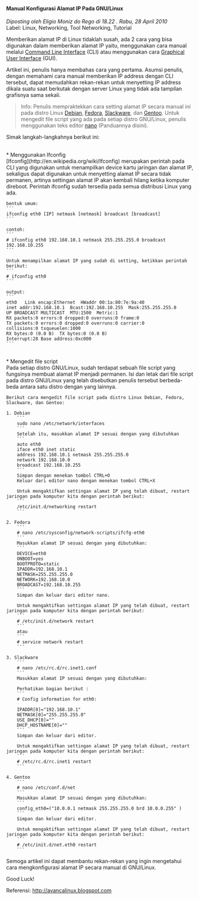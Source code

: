 #### Manual Konfigurasi Alamat IP Pada GNU/Linux
_Diposting oleh Eligio Moniz do Rego di 18.22 . Rabu, 28 April 2010_
<br>
Label: Linux, Networking, Tool Networking, Tutorial

Memberikan alamat IP di Linux tidaklah susah, ada 2 cara yang bisa digunakan dalam memberikan alamat IP yaitu, menggunakan cara manual melalui [Command Line Interface](http://en.wikipedia.org/wiki/Command_line_interface) (CLI) atau menggunakan cara [Graphical User Interface](http://en.wikipedia.org/wiki/Graphical_user_interface) (GUI).

Artikel ini, penulis hanya membahas cara yang pertama. Asumsi penulis, dengan memahami cara manual memberikan IP address dengan CLI tersebut, dapat memudahkan rekan-rekan untuk menyetting IP address dikala suatu saat berkutak dengan server Linux yang tidak ada tampilan grafisnya sama sekali.

> Info:
> Penulis mempraktekkan cara setting alamat IP secara manual ini pada distro Linux [Debian](http://www.debian.org/), [Fedora](http://fedoraproject.org/), [Slackware](http://www.slackware.com/), dan [Gentoo](http://www.gentoo.org/). Untuk mengedit file script yang ada pada setiap distro GNU/Linux, penulis menggunakan teks editor [nano](http://www.nano-editor.org/) (Panduannya disini).

Simak langkah-langkahnya berikut ini:

<br>
* Menggunakan Ifconfig
    <br>
    [Ifconfig](http://en.wikipedia.org/wiki/Ifconfig) merupakan perintah pada CLI yang digunakan untuk menampilkan device kartu jaringan dan alamat IP, sekaligus dapat digunakan untuk menyetting alamat IP secara tidak permanen, artinya settingan alamat IP akan kembali hilang ketika komputer direboot. Perintah ifconfig sudah tersedia pada semua distribusi Linux yang ada.

    bentuk umum:
    ```
    ifconfig eth0 [IP] netmask [netmask] broadcast [broadcast]
    ```

    contoh:
    ```
    # ifconfig eth0 192.168.10.1 netmask 255.255.255.0 broadcast 192.168.10.255
    ```

    Untuk menampilkan alamat IP yang sudah di setting, ketikkan perintah berikut:
    ```
    # ifconfig eth0
    ```

    output:
    ```
    eth0   Link encap:Ethernet  HWaddr 00:1a:80:7e:9a:40
    inet addr:192.168.10.1  Bcast:192.168.10.255  Mask:255.255.255.0
    UP BROADCAST MULTICAST  MTU:1500  Metric:1
    RX packets:0 errors:0 dropped:0 overruns:0 frame:0
    TX packets:0 errors:0 dropped:0 overruns:0 carrier:0
    collisions:0 txqueuelen:1000
    RX bytes:0 (0.0 B)  TX bytes:0 (0.0 B)
    Interrupt:28 Base address:0xc000 
    ```

<br>
* Mengedit file script
    <br>
    Pada setiap distro GNU/Linux, sudah terdapat sebuah file script yang fungsinya membuat alamat IP menjadi permanen. Isi dan letak dari file script pada distro GNU/Linux yang telah disebutkan penulis tersebut berbeda-beda antara satu distro dengan yang lainnya.

    Berikut cara mengedit file script pada distro Linux Debian, Fedora, Slackware, dan Gentoo:

    1. Debian
        ```
        sudo nano /etc/network/interfaces
        ```
        Setelah itu, masukkan alamat IP sesuai dengan yang dibutuhkan
        ```
        auto eth0
        iface eth0 inet static
        address 192.168.10.1 netmask 255.255.255.0
        network 192.168.10.0
        broadcast 192.168.10.255
        ```
        Simpan dengan menekan tombol CTRL+O
        Keluar dari editor nano dengan menekan tombol CTRL+X

        Untuk mengaktifkan settingan alamat IP yang telah dibuat, restart jaringan pada komputer kita dengan perintah berikut:
        ```
        /etc/init.d/networking restart
        ```

    2. Fedora
        ```
        # nano /etc/sysconfig/network-scripts/ifcfg-eth0
        ```
        Masukkan alamat IP sesuai dengan yang dibutuhkan:
        ```
        DEVICE=eth0
        ONBOOT=yes
        BOOTPROTO=static
        IPADDR=192.168.10.1
        NETMASK=255.255.255.0
        NETWORK=192.168.10.0
        BROADCAST=192.168.10.255
        ```
        Simpan dan keluar dari editor nano.

        Untuk mengaktifkan settingan alamat IP yang telah dibuat, restart jaringan pada komputer kita dengan perintah berikut:
        ```
        # /etc/init.d/network restart
        ```
        atau
        ```
        # service network restart
        ```

    3. Slackware
        ```
        # nano /etc/rc.d/rc.inet1.conf
        ```
        Masukkan alamat IP sesuai dengan yang dibutuhkan:

        Perhatikan bagian berikut :
        ```
        # Config information for eth0:

        IPADDR[0]="192.168.10.1"
        NETMASK[0]="255.255.255.0"
        USE_DHCP[0]=""
        DHCP_HOSTNAME[0]=""
        ```
        Simpan dan keluar dari editor.

        Untuk mengaktifkan settingan alamat IP yang telah dibuat, restart jaringan pada komputer kita dengan perintah berikut:
        ```
        # /etc/rc.d/rc.inet1 restart
        ```

    4. Gentoo
        ```
        # nano /etc/conf.d/net
        ```
        Masukkan alamat IP sesuai dengan yang dibutuhkan:
        ```
        config_eth0=("10.0.0.1 netmask 255.255.255.0 brd 10.0.0.255" )
        ```
        Simpan dan keluar dari editor.

        Untuk mengaktifkan settingan alamat IP yang telah dibuat, restart jaringan pada komputer kita dengan perintah berikut:
        ```
        # /etc/init.d/net.eth0 restart
        ```
Semoga artikel ini dapat membantu rekan-rekan yang ingin mengetahui cara mengkonfigurasi alamat IP secara manual di GNU/Linux.

Good Luck!

Referensi: <http://avancalinux.blogspot.com>